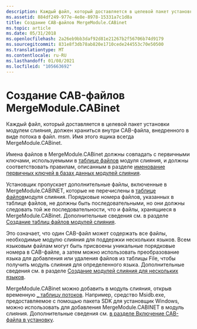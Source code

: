 ```yaml
---
description: Каждый файл, который доставляется в целевой пакет установки модулем слияния, должен храниться внутри CAB-файла, внедренного в виде потока в файл. msm. Имя этого ящика всегда MergeModule.CABinet.
ms.assetid: 884df249-977e-4e8e-8978-15331a7c1d8a
title: Создание CAB-файлов MergeModule.CABinet
ms.topic: article
ms.date: 05/31/2018
ms.openlocfilehash: 2a26eb9bb3daf92d81e21267b2f56706b74d9179
ms.sourcegitcommit: 831e8f3db78ab820e1710cede244553c70e50500
ms.translationtype: MT
ms.contentlocale: ru-RU
ms.lasthandoff: 01/08/2021
ms.locfileid: "105663692"
---
```

# <a name="generating-mergemodulecabinet-cabinet-files"></a>Создание CAB-файлов MergeModule.CABinet

Каждый файл, который доставляется в целевой пакет установки модулем слияния, должен храниться внутри CAB-файла, внедренного в виде потока в файл. msm. Имя этого ящика всегда MergeModule.CABinet.

Имена файлов в MergeModule.CABinet должны совпадать с первичными ключами, используемыми в [таблице файлов](file-table.md) модуля слияния, и должны соответствовать правилам, описанным в разделе [именование первичных ключей в базах данных модулей слияния](naming-primary-keys-in-merge-module-databases.md).

Установщик пропускает дополнительные файлы, включенные в MergeModule.CABINET, которые не перечислены в [таблице файлов](file-table.md)модуля слияния. Порядковые номера файлов, указанных в таблице файлов, не должны быть последовательными, но они должны следовать той же последовательности, что и файлы, хранящиеся в MergeModule.CABinet. Дополнительные сведения см. в разделе [Создание таблиц файлов модулей слияния](authoring-merge-module-file-tables.md).

Это означает, что один CAB-файл может содержать все файлы, необходимые модулю слияния для поддержки нескольких языков. Всем языковым файлам могут быть присвоены уникальные порядковые номера в CAB-файле, а затем можно использовать преобразование языка для добавления или удаления файлов из таблицы File, чтобы получить модуль слияния для определенного языка. Дополнительные сведения см. в разделе [Создание модулей слияния для нескольких языков](authoring-multiple-language-merge-modules.md).

MergeModule.CABinet можно добавить в модуль слияния, открыв временную [ \_ таблицу потоков](-streams-table.md). Например, средство Msidb.exe, предоставляемое с помощью пакета SDK для установщик Windows, можно использовать для добавления MergeModule.CABINET в модуль слияния. Дополнительные сведения см. [в разделе Включение CAB-файла в установку](including-a-cabinet-file-in-an-installation.md).

 

 



